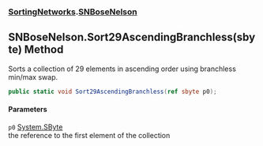 ### [SortingNetworks](./SortingNetworks.md 'SortingNetworks').[SNBoseNelson](./SortingNetworks-SNBoseNelson.md 'SortingNetworks.SNBoseNelson')
## SNBoseNelson.Sort29AscendingBranchless(sbyte) Method
Sorts a collection of 29 elements in ascending order using branchless min/max swap.  
```csharp
public static void Sort29AscendingBranchless(ref sbyte p0);
```
#### Parameters
<a name='SortingNetworks-SNBoseNelson-Sort29AscendingBranchless(sbyte)-p0'></a>
`p0` [System.SByte](https://docs.microsoft.com/en-us/dotnet/api/System.SByte 'System.SByte')  
the reference to the first element of the collection  
  
